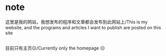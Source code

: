 # note
这里是我的网站，我想发布的程序和文章都会发布到此网站上/This is my website, and the programs and articles I want to publish are posted on this site
##
目前只有主页☹️/Currently only the homepage ☹️
